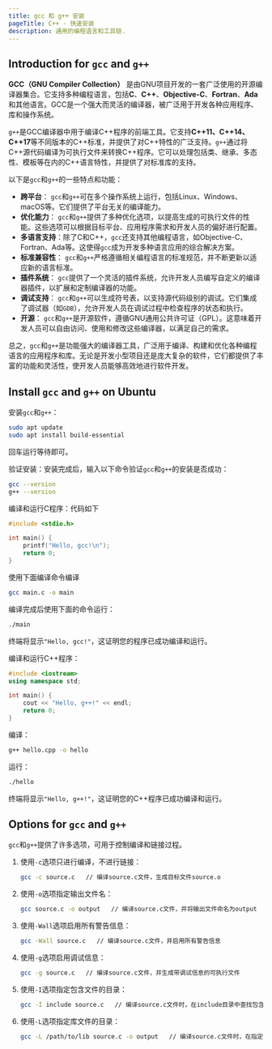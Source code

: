 ```yaml
---
title: gcc 和 g++ 安装
pageTitle: C++ - 快速安装
description: 通用的编程语言和工具链.
---
```


## Introduction for `gcc` and `g++` 

**GCC（GNU Compiler Collection）** 是由GNU项目开发的一套广泛使用的开源编译器集合。它支持多种编程语言，包括**C**、**C++**、**Objective-C**、**Fortran**、**Ada**和其他语言。GCC是一个强大而灵活的编译器，被广泛用于开发各种应用程序、库和操作系统。

`g++`是GCC编译器中用于编译C++程序的前端工具。它支持**C++11、C++14、C++17**等不同版本的C++标准，并提供了对C++特性的广泛支持。`g++`通过将C++源代码编译为可执行文件来转换C++程序。它可以处理包括类、继承、多态性、模板等在内的C++语言特性，并提供了对标准库的支持。

以下是`gcc`和`g++`的一些特点和功能：

- **跨平台**： `gcc`和`g++`可在多个操作系统上运行，包括Linux、Windows、macOS等。它们提供了平台无关的编译能力。
- **优化能力**： `gcc`和`g++`提供了多种优化选项，以提高生成的可执行文件的性能。这些选项可以根据目标平台、应用程序需求和开发人员的偏好进行配置。
- **多语言支持**：除了C和C++，`gcc`还支持其他编程语言，如Objective-C、Fortran、Ada等。这使得`gcc`成为开发多种语言应用的综合解决方案。
- **标准兼容性**： `gcc`和`g++`严格遵循相关编程语言的标准规范，并不断更新以适应新的语言标准。
- **插件系统**： `gcc`提供了一个灵活的插件系统，允许开发人员编写自定义的编译器插件，以扩展和定制编译器的功能。
- **调试支持**： `gcc`和`g++`可以生成符号表，以支持源代码级别的调试。它们集成了调试器（如`GDB`），允许开发人员在调试过程中检查程序的状态和执行。
- **开源**： `gcc`和`g++`是开源软件，遵循GNU通用公共许可证（GPL）。这意味着开发人员可以自由访问、使用和修改这些编译器，以满足自己的需求。

总之，`gcc`和`g++`是功能强大的编译器工具，广泛用于编译、构建和优化各种编程语言的应用程序和库。无论是开发小型项目还是庞大复杂的软件，它们都提供了丰富的功能和灵活性，使开发人员能够高效地进行软件开发。

## Install `gcc` and `g++` on Ubuntu

安装`gcc`和`g++`：

```bash
sudo apt update
sudo apt install build-essential
```

回车运行等待即可。

验证安装：安装完成后，输入以下命令验证`gcc`和`g++`的安装是否成功：

```bash
gcc --version
g++ --version
```

编译和运行C程序：代码如下

```c
#include <stdio.h>

int main() {
    printf("Hello, gcc!\n");
    return 0;
}
```

使用下面编译命令编译

```bash
gcc main.c -o main
```

编译完成后使用下面的命令运行：

```bash
./main
```

终端将显示`"Hello, gcc!"`，这证明您的程序已成功编译和运行。

编译和运行C++程序：

```cpp
#include <iostream>
using namespace std;

int main() {
    cout << "Hello, g++!" << endl;
    return 0;
}
```

编译：

```bash
g++ hello.cpp -o hello
```

运行：

```bash
./hello
```

终端将显示`"Hello, g++!"`，这证明您的C++程序已成功编译和运行。

## Options for `gcc` and `g++`

`gcc`和`g++`提供了许多选项，可用于控制编译和链接过程。

1. 使用`-c`选项只进行编译，不进行链接：

    ```bash
    gcc -c source.c   // 编译source.c文件，生成目标文件source.o
    ```

2. 使用`-o`选项指定输出文件名：

    ```bash
    gcc source.c -o output   // 编译source.c文件，并将输出文件命名为output
    ```

3. 使用`-Wall`选项启用所有警告信息：

    ```bash
    gcc -Wall source.c   // 编译source.c文件，并启用所有警告信息
    ```

4. 使用`-g`选项启用调试信息：

    ```bash
    gcc -g source.c   // 编译source.c文件，并生成带调试信息的可执行文件
    ```


5. 使用`-I`选项指定包含文件的目录：

    ```bash
    gcc -I include source.c   // 编译source.c文件时，在include目录中查找包含文件
    ```

6. 使用`-L`选项指定库文件的目录：

    ```bash
    gcc -L /path/to/lib source.c -o output   // 编译source.c文件时，在指定目录中查找库文件
    ```
